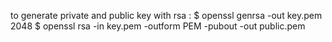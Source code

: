 to generate private and public key  with rsa : 
$ openssl genrsa -out key.pem 2048
$ openssl rsa -in key.pem -outform PEM -pubout -out public.pem

